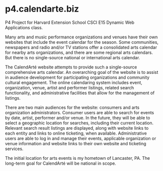 p4.calendarte.biz
=================

P4 Project for Harvard Extension School CSCI E15 Dynamic Web Applications class.

Many arts and music performance organizations and venues have their own websites that include the event calendar for the season. Some communities, newspapers and radio and/or TV stations offer a consolidated arts calendar for nearby arts organizations, and there are some regional arts calendars. But there is no single-source national or international arts calendar.

The CalendArté website attempts to provide such a single-source comprehensive arts calendar. An overarching goal of the website is to assist in audience development for participating organizations and community cultural engagement. The online calendaring system includes event, organization, venue, artist and performer listings, related search functionality, and administrative facilities that allow for the management of listings.

There are two main audiences for the website: consumers and arts organization administrators. Consumer users are able to search for events by date, artist, performer and/or venue. In the future, they will be able to select a geographic location for searches, including their current location. Relevant search result listings are displayed, along with website links to each entity and links to online ticketing, when available. Administrative users are able to log in and manage their events, applicable organization or venue information and website links to their own website and ticketing services.

The initial location for arts events is my hometown of Lancaster, PA. The long-term goal for CalendArté will be national in scope.
